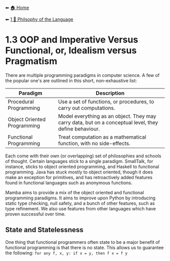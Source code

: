 ⬅ [🏠 Home](../README.md)

⬅ [1 💭 Philsophy of the Language](README.md)

# 1.3 OOP and Imperative Versus Functional, or, Idealism versus Pragmatism

There are multiple programming paradigms in computer science.
A few of the popular one's are outlined in this short, non-exhaustive list:

Paradigm                     | Description
-----------------------------|-------------
Procedural Programming       | Use a set of functions, or procedures, to carry out computations.
Object Oriented Programming  | Model everything as an object. They may carry data, but on a conceptual level, they define behaviour.
Functional Programming       | Treat computation as a mathematical function, with no side-effects.

Each come with their own (or overlapping) set of philosophies and schools of thought. 
Certain languages stick to a single paradigm. 
SmallTalk, for instance, sticks to object oriented programming, and Haskell to functional programming.
Java has stuck mostly to object oriented, though it does make an exception for primitives, and has retroactively added features found in functional languages such as anonymous functions.

Mamba aims to provide a mix of the object oriented and functional programming paradigms.
It aims to improve upon Python by introducing static type checking, null safety, and a bunch of other features, such as type refinement.
We also use features from other languages which have proven successful over time.

## State and Statelessness

One thing that functional programmers often state to be a major benefit of functional programming is that there is no state.
This allows us to guarantee the following: `for any f, x, y: if x = y, then f x = f y`
